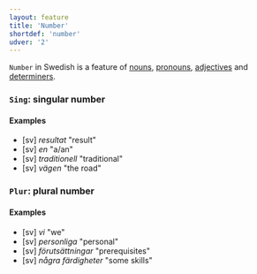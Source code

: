 ```yaml
---
layout: feature
title: 'Number'
shortdef: 'number'
udver: '2'
---
```


`Number` in Swedish is a feature of [nouns](sv-pos/NOUN), [pronouns](sv-pos/PRON), [adjectives](sv-pos/ADJ) and [determiners](sv-pos/DET).

### <a name="Sing">`Sing`</a>: singular number

#### Examples

* [sv] _resultat_ "result"
* [sv] _en_ "a/an"
* [sv] _traditionell_ "traditional"
* [sv] _vägen_ "the road"

### <a name="Plur">`Plur`</a>: plural number

#### Examples

* [sv] _vi_ "we"
* [sv] _personliga_ "personal"
* [sv] _förutsättningar_ "prerequisites"
* [sv] _några färdigheter_ "some skills"

<!-- Interlanguage links updated So kvě 14 19:02:25 CEST 2022 -->

